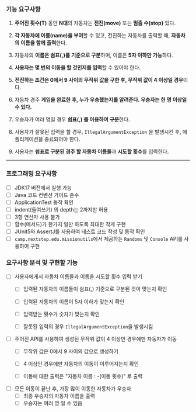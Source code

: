 ### 기능 요구사항

1. **주어진 횟수(T)** 동안 **N대**의 자동차는 **전진(move)** 또는 **멈출 수(stop)** 있다.


2. **각 자동차에 이름(name)을 부여**할 수 있고, 전진하는 자동차를 출력할 때, **자동차의 이름을 함께 출력**한다.


3. 자동차의 **이름은 쉼표(,)를 기준으로 구분**하며, 이름은 **5자 이하만 가능**하다.


4. **사용자는 몇 번의 이동을 할 것인지를 입력**할 수 있어야 한다.


5. **전진하는 조건은 0에서 9 사이의 무작위 값을 구한 후, 무작위 값이 4 이상일 경우**이다.


6. 자동차 경주 **게임을 완료한 후, 누가 우승했는지를 알려준다. 우승자는 한 명 이상일 수 있다.**


7. 우승자가 여러 명일 경우 **쉼표(,) 를 이용하여 구분**한다.


8. 사용자가 잘못된 입력을 할 경우, `IllegalArgumentException` 을 발생시킨 후, 애플리케이션을 종료되어야 한다.


9. 사용자는 **쉼표로 구분된 경주 할 자동차 이름들**과 **시도할 횟수**를 입력한다.

<hr/>

### 프로그래밍 요구사항

- [ ] JDK17 버전에서 실행 가능
- [ ] Java 코드 컨벤션 가이드 준수
- [ ] ApplicationTest 동작 확인
- [ ] indent(들여쓰기) 의 depth는 2까지만 허용
- [ ] 3항 연산자 사용 불가
- [ ] 함수(메서드)가 한가지 일만 하도록 최대한 작게 구현
- [ ] JUnit5와 AssertJ를 사용하여 테스트 코드 작성 및 동작 확인
- [ ] `camp.nextstep.edu.missionutils`에서 제공하는 `Randoms` 및 `Console` API를 사용하여 구현

### 요구사항 분석 및 구현할 기능

- [ ] 사용자에게서 자동차 이름들과 이동을 시도할 횟수 입력 받기
  - [ ] 입력된 자동차의 이름들이 쉼표(,) 기준으로 구분된 것이 맞는지 확인
  - [ ] 입력된 자동차의 이름이 5자 이하가 맞는지 확인
  - [ ] 입력받는 횟수가 숫자가 맞는지 확인
  - [ ] 잘못된 입력의 경우 `IllegalArgumentException`을 발생시킴


- [ ] 주어진 API를 사용하여 생성된 무작위 값이 4 이상인 경우에만 자동차가 이동
  - [ ] 무작위 값은 0에서 9 사이의 값으로 생성하기
  - [ ] 4 이상인 경우에만 자동차의 이동이 이루어지는지 확인
  - [ ] 이동에 대한 출력은 "자동차 이름 : -(이동 횟수)" 로 출력


- [ ] 모든 이동이 끝난 후, 가장 많이 이동한 자동차가 우승자
  - [ ] 최종 우승자의 자동차 이름을 출력
  - [ ] 우승자는 여러 명 일 수 있음